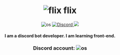 <div align="center">
  <h1><img src="https://cdn.discordapp.com/avatars/983759601268826193/a_f8cf9d47f2606d9fd60cfbc812e9f3fa.gif?size=32" alt="flix" /> flix</h1>
  
  <img alt="os" src="https://img.shields.io/badge/os-Arch Linux-blueviolet" />
  <a href="https://discord.gg/wBqe8VTtfr"><img alt="Discord" src="https://img.shields.io/badge/flix%238000-7289DA?style=flat&logo=discord&logoColor=white"/>
  </a>
  <a href="https://discord.gg/wBqe8VTtfr">
  <img src="https://komarev.com/ghpvc/?username=flixthe"/>
  </a>
<h4>I am a discord bot developer. I am learning front-end.</b></h4>
<h3>
  Discord account: <img alt="os" src="https://img.shields.io/badge/flix%238000-7289DA?style=flat&logo=discord&logoColor=white" />
  </h3>
